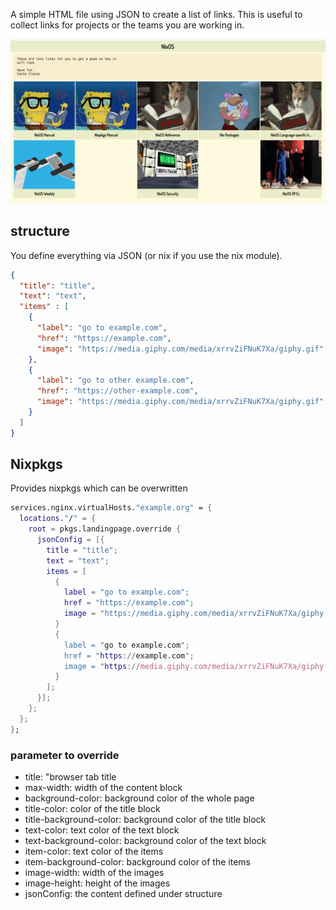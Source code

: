
A simple HTML file using JSON to create a list of links.
This is useful to collect links for projects or the teams you are working in.

![](./img/screenshot.png)

## structure

You define everything via JSON (or nix if you use the nix module).

```json
{
  "title": "title",
  "text": "text",
  "items" : [
    {
      "label": "go to example.com",
      "href": "https://example.com",
      "image": "https://media.giphy.com/media/xrrvZiFNuK7Xa/giphy.gif"
    },
    {
      "label": "go to other example.com",
      "href": "https://other-example.com",
      "image": "https://media.giphy.com/media/xrrvZiFNuK7Xa/giphy.gif"
    }
  ]
}
```

## Nixpkgs

Provides nixpkgs which can be overwritten

``` nix
services.nginx.virtualHosts."example.org" = {
  locations."/" = {
    root = pkgs.landingpage.override { 
      jsonConfig = [{
        title = "title";
        text = "text";
        items = [
          {
            label = "go to example.com";
            href = "https://example.com";
            image = "https://media.giphy.com/media/xrrvZiFNuK7Xa/giphy.gif;
          }
          {
            label = "go to example.com";
            href = "https://example.com";
            image = "https://media.giphy.com/media/xrrvZiFNuK7Xa/giphy.gif;
          }
        ];
      }];
    };
  };
};
```

### parameter to override

- title: "browser tab title
- max-width:  width of the content block
- background-color: background color of the whole page
- title-color: color of the title block
- title-background-color: background color of the title block
- text-color: text color of the text block
- text-background-color: background color of the text block
- item-color: text color of the items
- item-background-color: background color of the items
- image-width: width of the images
- image-height: height of the images
- jsonConfig: the content defined under structure